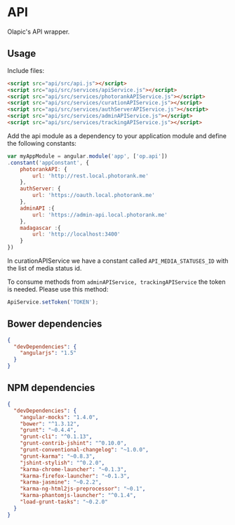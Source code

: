 # API
Olapic's API wrapper.


## Usage
Include files:

```html
<script src="api/src/api.js"></script>
<script src="api/src/services/apiService.js"></script>
<script src="api/src/services/photorankAPIService.js"></script>
<script src="api/src/services/curationAPIService.js"></script>
<script src="api/src/services/authServerAPIService.js"></script>
<script src="api/src/services/adminAPIService.js"></script>
<script src="api/src/services/trackingAPIService.js"></script>
```

Add the api module as a dependency to your application module and define the following constants:

```javaScript
var myAppModule = angular.module('app', ['op.api'])
.constant('appConstant', {
    photorankAPI: {
        url: 'http://rest.local.photorank.me'
    },
    authServer: {
        url: 'https://oauth.local.photorank.me'
    },
    adminAPI :{
        url: 'https://admin-api.local.photorank.me'
    },
    madagascar :{
        url: 'http://localhost:3400'
    }
})
```

In curationAPIService we have a constant called ```API_MEDIA_STATUSES_ID``` with the list of media status id.

To consume methods from `adminAPIService, trackingAPIService` the token is needed.
Please use this method:

```javaScript
ApiService.setToken('TOKEN');
```

## Bower dependencies
```json
{
  "devDependencies": {
    "angularjs": "1.5"
  }
}
```

## NPM dependencies
```json
{
  "devDependencies": {
    "angular-mocks": "1.4.0",
    "bower": "^1.3.12",
    "grunt": "~0.4.4",
    "grunt-cli": "^0.1.13",
    "grunt-contrib-jshint": "^0.10.0",
    "grunt-conventional-changelog": "~1.0.0",
    "grunt-karma": "~0.8.3",
    "jshint-stylish": "^0.2.0",
    "karma-chrome-launcher": "~0.1.3",
    "karma-firefox-launcher": "~0.1.3",
    "karma-jasmine": "~0.2.2",
    "karma-ng-html2js-preprocessor": "~0.1",
    "karma-phantomjs-launcher": "^0.1.4",
    "load-grunt-tasks": "~0.2.0"
  }
}
```
